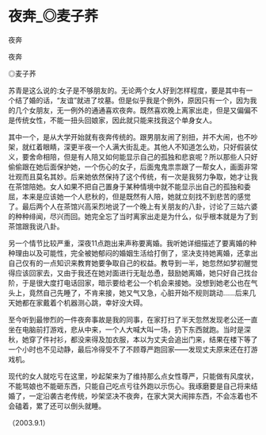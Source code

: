 # 夜奔_◎麦子荞

夜奔

夜奔

◎麦子荞

苏青是这么说的:女子是不够朋友的。无论两个女人好到怎样程度，要是其中有一个结了婚的话，“友谊”就进了坟墓。但是似乎我是个例外，原因只有一个，因为我的几个女朋友，无一例外的通通喜欢夜奔。既然喜欢晚上离家出走，但是又偏偏不是传统女性，不能一扭头回娘家，因此就只能来找我这个单身女人。

其中一个，是从大学开始就有夜奔传统的。跟男朋友闹了别扭，并不大闹，也不吵架，就红着眼睛，深更半夜一个人满大街乱走。其他人不知道怎么劝，只好假装仗义，要舍命相陪，但是有人陪又如何能显示自己的孤独和悲哀呢？所以那些人只好偷偷跟在她后面保护她，一个伤心的女子，后面鬼鬼祟祟跟了一帮女人，画面非常壮观而且莫名其妙。后来她依然保持了这个传统，有一次是我努力争取，她才让我在茶馆陪她。女人如果不把自己置身于某种情境中就不能显示出自己的孤独和委屈，本来是应该她一个人悲秋的，但是既然有人陪，她就立刻找不到悲苦的感觉了。最后两个人在茶馆兴高采烈地说了一个晚上有关朋友的八卦，讨论了三姑六婆的种种绯闻，尽兴而回。她完全忘了当时离家出走是为什么，似乎根本就是为了到茶馆跟我说八卦。

另一个情节比较严重，深夜11点跑出来声称要离婚。我听她详细描述了要离婚的种种理由以及可能性，完全被她郁闷的婚姻生活给打倒了，坚决支持她离婚，还拿出自己仅有的一点知识来教育她要争取自己的权益。教导到一半，她忽然如梦初醒觉得应该回家去，又由于我还在她对面进行无耻怂恿，鼓励她离婚，她只好自己找台阶，于是很大度打电话回家，暗示要给老公一个机会来接她。没想到她老公也在气头上，竟然自己先睡了，不肯来接，她又气又急，心脏开始不规则跳动……后来几天她都在家戴着个机器测心跳，幸好没大碍。

至今听到最惨烈的一件夜奔事故是我的同事，在家打扫了半天忽然发现老公还一直坐在电脑前打游戏，悲从中来，一个人大喊大叫一场，扔下东西就跑。当时是深秋，她穿了件衬衫，都没来得及加衣服，本以为丈夫会追出门来，结果在楼下等了一个小时也不见动静，最后冷得受不了不顾尊严跑回家——发现丈夫原来还在打游戏机。

现代的女人就吃亏在这里，吵起架来为了维持那么点女性尊严，只能做有风度状，不能骂娘也不能砸东西，只能自己吃点亏往外跑以示伤心。我琢磨要是自己将来结婚了，一定沿袭古老传统，吵架坚决不夜奔，在家大哭大闹摔东西，不会冻着也不会磕着，累了还可以倒头就睡。

（2003.9.1）